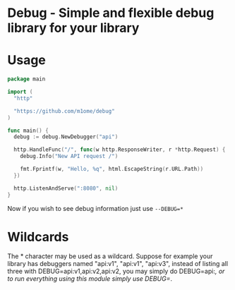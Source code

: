 # Debug - Simple and flexible debug library for your library

# Usage
```go
package main

import (
  "http"

  "https://github.com/m1ome/debug"
)

func main() {
  debug := debug.NewDebugger("api")

  http.HandleFunc("/", func(w http.ResponseWriter, r *http.Request) {
    debug.Info("New API request /")

    fmt.Fprintf(w, "Hello, %q", html.EscapeString(r.URL.Path))
  })

  http.ListenAndServe(":8080", nil)
}

```

Now if you wish to see debug information just use `--DEBUG=*`

# Wildcards
The * character may be used as a wildcard. Suppose for example your library has debuggers named "api:v1", "api:v1", "api:v3", instead of listing all three with DEBUG=api:v1,api:v2,api:v2, you may simply do DEBUG=api:*, or to run everything using this module simply use DEBUG=*.
